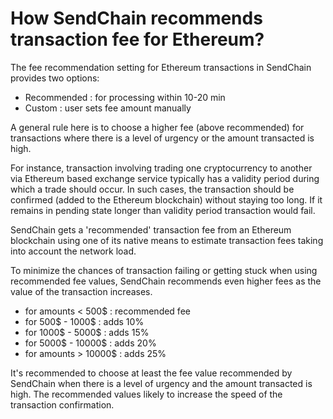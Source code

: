 # How SendChain recommends transaction fee for Ethereum?

The fee recommendation setting for Ethereum transactions in SendChain provides two options: 

- Recommended : for processing within 10-20 min
- Custom : user sets fee amount manually

A general rule here is to choose a higher fee (above recommended) for transactions where there is a level of urgency or the amount transacted is high.

For instance, transaction involving trading one cryptocurrency to another via Ethereum based exchange service typically has a validity period during which a trade should occur. In such cases, the transaction should be confirmed (added to the Ethereum blockchain) without staying too long. If it remains in pending state longer than validity period transaction would fail.

SendChain gets a 'recommended' transaction fee from an Ethereum blockchain using one of its native means to estimate transaction fees taking into account the network load.

To minimize the chances of transaction failing or getting stuck when using recommended fee values, SendChain recommends even higher fees as the value of the transaction increases.

- for amounts < 500$ : recommended fee
- for 500$ - 1000$ : adds 10%
- for 1000$ - 5000$ : adds 15%
- for 5000$ - 10000$ : adds 20%
- for amounts > 10000$ : adds 25%

It's recommended to choose at least the fee value recommended by SendChain when there is a level of urgency and the amount transacted is high. The recommended values likely to increase the speed of the transaction confirmation.
